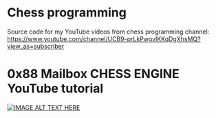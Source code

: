 # Chess programming
Source code for my YouTube videos from chess programming channel:<br>
https://www.youtube.com/channel/UCB9-prLkPwgvlKKqDgXhsMQ?view_as=subscriber


# 0x88 Mailbox CHESS ENGINE YouTube tutorial  
[![IMAGE ALT TEXT HERE](https://img.youtube.com/vi/g1b80b8DGJM/0.jpg)](https://www.youtube.com/watch?v=rrLZVaQood0&list=PLmN0neTso3JzhJP35hwPHJi4FZgw5Ior0)
